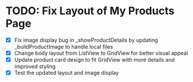# TODO: Fix Layout of My Products Page

- [x] Fix image display bug in _showProductDetails by updating _buildProductImage to handle local files
- [x] Change body layout from ListView to GridView for better visual appeal
- [x] Update product card design to fit GridView with more details and improved styling
- [x] Test the updated layout and image display
